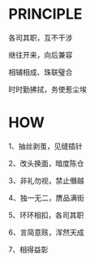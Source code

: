 # PRINCIPLE


各司其职，互不干涉

继往开来，向后兼容

相辅相成、珠联璧合

时时勤拂拭，务使惹尘埃



# HOW

1、抽丝剥茧，见缝插针

2、改头换面，暗度陈仓

3、非礼勿视，禁止僭越

4、独一无二，赝品满街

5、环环相扣，各司其职

6、言简意赅，浑然天成

7、相得益彰













